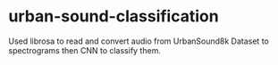 # urban-sound-classification

Used librosa to read and convert audio from UrbanSound8k Dataset to spectrograms then CNN to classify them.
